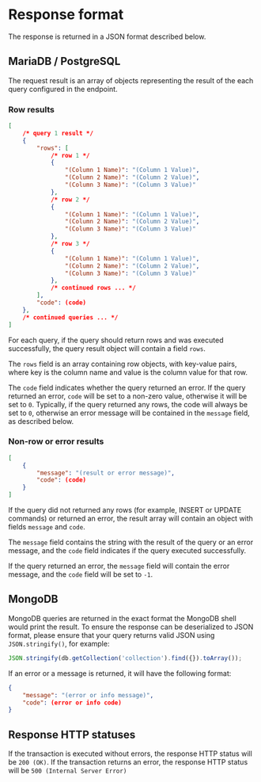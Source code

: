# Response format

The response is returned in a JSON format described below.

## MariaDB / PostgreSQL

The request result is an array of objects representing the result of the each query configured in the endpoint.

### Row results
```json
[
    /* query 1 result */
    {
        "rows": [
            /* row 1 */
            {
                "(Column 1 Name)": "(Column 1 Value)",
                "(Column 2 Name)": "(Column 2 Value)",
                "(Column 3 Name)": "(Column 3 Value)"
            },
            /* row 2 */
            {
                "(Column 1 Name)": "(Column 1 Value)",
                "(Column 2 Name)": "(Column 2 Value)",
                "(Column 3 Name)": "(Column 3 Value)"
            },
            /* row 3 */
            {
                "(Column 1 Name)": "(Column 1 Value)",
                "(Column 2 Name)": "(Column 2 Value)",
                "(Column 3 Name)": "(Column 3 Value)"
            },
            /* continued rows ... */
        ],
        "code": (code)
    },
    /* continued queries ... */
]
```

For each query, if the query should return rows and was executed successfully, the query result object will contain a field `rows`.

The `rows` field is an array containing row objects, with key-value pairs, where key is the column name and value is the column value for that row.

The `code` field indicates whether the query returned an error. If the query returned an error, `code` will be set to a non-zero value, otherwise it will be set to `0`. Typically, if the query returned any rows, the code will always be set to `0`, otherwise an error message will be contained in the `message` field, as described below.

### Non-row or error results
```json
[
    {
        "message": "(result or error message)",
        "code": (code)
    }
]
```

If the query did not returned any rows (for example, INSERT or UPDATE commands) or returned an error, the result array will contain an object with fields `message` and `code`.

The `message` field contains the string with the result of the query or an error message, and the `code` field indicates if the query executed successfully.

If the query returned an error, the `message` field will contain the error message, and the `code` field will be set to `-1`.

## MongoDB

MongoDB queries are returned in the exact format the MongoDB shell would print the result. To ensure the response can be deserialized to JSON format, please ensure that your query returns valid JSON using `JSON.stringify()`, for example:

```javascript
JSON.stringify(db.getCollection('collection').find({}).toArray());
```

If an error or a message is returned, it will have the following format:

```json
{
    "message": "(error or info message)",
    "code": (error or info code)
}
```

## Response HTTP statuses
If the transaction is executed without errors, the response HTTP status will be `200 (OK)`. If the transaction returns an error, the response HTTP status will be `500 (Internal Server Error)`